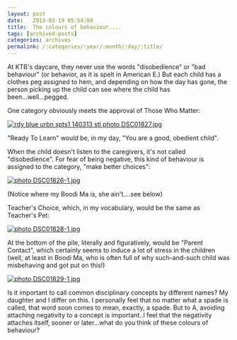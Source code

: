 ```yaml
---
layout: post
date:	2013-03-19 05:54:00
title:  The colours of behaviour....
tags: [archived-posts]
categories: archives
permalink: /:categories/:year/:month/:day/:title/
---
```

At KTB's daycare, they never use the words "disobedience" or "bad behaviour" (or behavior, as it is spelt in American E.)  But each child has a clothes peg assigned to hem, and depending on how the day has gone, the person picking up the child can see where the child has been...well...pegged.

One category obviously meets the approval of Those Who Matter:

<a href="http://s1264.photobucket.com/user/mnypx/media/DSC01827.jpg.html" target="_blank"><img src="http://i1264.photobucket.com/albums/jj483/mnypx/DSC01827.jpg" border="0" alt="rdy blue urbn spts1 140313 stl photo DSC01827.jpg"/></a>

"Ready To Learn" would be, in my day, "You are a good, obedient child".

When the child doesn't listen to the caregivers, it's not called "disobedience". For fear of being negative, this kind of behaviour is assigned to the category, "make better choices":

<a href="http://s1264.photobucket.com/user/mnypx/media/DSC01826-1.jpg.html" target="_blank"><img src="http://i1264.photobucket.com/albums/jj483/mnypx/DSC01826-1.jpg" border="0" alt=" photo DSC01826-1.jpg"/></a>

(Notice where my Boodi Ma is, she ain't....see below)


Teacher's Choice, which, in my vocabulary, would be the same as Teacher's Pet:

<a href="http://s1264.photobucket.com/user/mnypx/media/DSC01828-1.jpg.html" target="_blank"><img src="http://i1264.photobucket.com/albums/jj483/mnypx/DSC01828-1.jpg" border="0" alt=" photo DSC01828-1.jpg"/></a>

At the bottom of the pile, literally and figuratively, would be "Parent Contact", which certainly seems to induce a lot of stress in the children (well, at least in Boodi Ma, who is often full of why such-and-such child was misbehaving and got put on this!)


<a href="http://s1264.photobucket.com/user/mnypx/media/DSC01829-1.jpg.html" target="_blank"><img src="http://i1264.photobucket.com/albums/jj483/mnypx/DSC01829-1.jpg" border="0" alt=" photo DSC01829-1.jpg"/></a>

Is it important to call common disciplinary concepts by different names? My daughter and I differ on this. I personally feel that no matter what a spade is called, that word soon comes to mean, exactly, a spade. But to A, avoiding attaching negativity to a concept is important..I feel that the negativity attaches itself, sooner or later...what do you think of these colours of behaviour?
